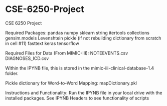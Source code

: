 # CSE-6250-Project
CSE 6250 Project

Required Packages:
pandas
numpy
sklearn
string
itertools
collections
gensim.models
Levenshtein
pickle (if not rebuilding dictionary from scratch in cell #11)
fasttext
keras
tensorflow

Required Files for Data (From MIMIC-III): 
NOTEEVENTS.csv
DIAGNOSES_ICD.csv

Within the IPYNB file, this is stored in the mimic-iii-clinical-database-1.4 folder.

Pickle dictionary for Word-to-Word Mapping:
mapDictionary.pkl

Instructions and Functionality:
Run the IPYNB file in your local drive with the installed packages. See IPYNB Headers to see functionality of scripts

